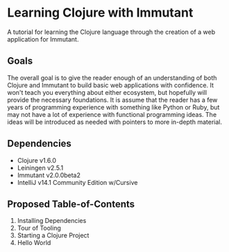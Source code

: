 # Learning Clojure with Immutant
A tutorial for learning the Clojure language through the creation of a web application for Immutant.


## Goals

The overall goal is to give the reader enough of an understanding of both Clojure and Immutant to build basic web
applications with confidence. It won't teach you everything about either ecosystem, but hopefully will provide the
necessary foundations. It is assume that the reader has a few years of programming experience with something like
Python or Ruby, but may not have a lot of experience with functional programming ideas. The ideas will be introduced
as needed with pointers to more in-depth material.

## Dependencies

* Clojure v1.6.0
* Leiningen v2.5.1
* Immutant v2.0.0beta2
* IntelliJ v14.1 Community Edition w/Cursive

## Proposed Table-of-Contents

1. Installing Dependencies
2. Tour of Tooling
3. Starting a Clojure Project
4. Hello World
